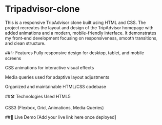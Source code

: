 # Tripadvisor-clone
This is a responsive TripAdvisor clone built using HTML and CSS. The project recreates the layout and design of the TripAdvisor homepage with added animations and a modern, mobile-friendly interface. It demonstrates my front-end development focusing on responsiveness, smooth transitions, and clean structure.

##✨ Features
Fully responsive design for desktop, tablet, and mobile screens

CSS animations for interactive visual effects

Media queries used for adaptive layout adjustments

Organized and maintainable HTML/CSS codebase

##🛠️ Technologies Used
HTML5

CSS3 (Flexbox, Grid, Animations, Media Queries)

##📱 Live Demo
[Add your live link here once deployed]
